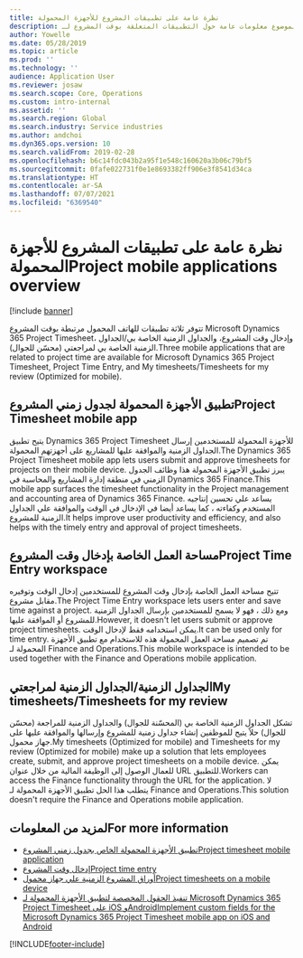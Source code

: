 ```yaml
---
title: نظرة عامة على تطبيقات المشروع للأجهزة المحمولة
description: يوفر هذا الموضوع معلومات عامة حول التطبيقات المتعلقة بوقت المشروع لـ Microsoft Dynamics 365 Project Timesheet، وإدخال وقت المشروع، والجداول الزمنية الخاصة بي/الجداول الزمنية الخاصة بي المتوفرة على جهاز محمول.
author: Yowelle
ms.date: 05/28/2019
ms.topic: article
ms.prod: ''
ms.technology: ''
audience: Application User
ms.reviewer: josaw
ms.search.scope: Core, Operations
ms.custom: intro-internal
ms.assetid: ''
ms.search.region: Global
ms.search.industry: Service industries
ms.author: andchoi
ms.dyn365.ops.version: 10
ms.search.validFrom: 2019-02-28
ms.openlocfilehash: b6c14fdc043b2a95f1e548c160620a3b06c79bf5
ms.sourcegitcommit: 0fafe022731f0e1e8693382ff906e3f8541d34ca
ms.translationtype: HT
ms.contentlocale: ar-SA
ms.lasthandoff: 07/07/2021
ms.locfileid: "6369540"
---
```

# <a name="project-mobile-applications-overview"></a><span data-ttu-id="48225-103">نظرة عامة على تطبيقات المشروع للأجهزة المحمولة</span><span class="sxs-lookup"><span data-stu-id="48225-103">Project mobile applications overview</span></span>

[!include [banner](../includes/banner.md)]

<span data-ttu-id="48225-104">تتوفر ثلاثة تطبيقات للهاتف المحمول مرتبطة بوقت المشروع Microsoft Dynamics 365 Project Timesheet، وإدخال وقت المشروع، والجداول الزمنية الخاصة بي/الجداول الزمنية الخاصة بي لمراجعتي (محسّن للجوال).</span><span class="sxs-lookup"><span data-stu-id="48225-104">Three mobile applications that are related to project time are available for Microsoft Dynamics 365 Project Timesheet, Project Time Entry, and My timesheets/Timesheets for my review (Optimized for mobile).</span></span>

## <a name="project-timesheet-mobile-app"></a><span data-ttu-id="48225-105">تطبيق الأجهزة المحمولة لجدول زمني المشروع</span><span class="sxs-lookup"><span data-stu-id="48225-105">Project Timesheet mobile app</span></span>

<span data-ttu-id="48225-106">يتيح تطبيق Dynamics 365 Project Timesheet للأجهزة المحمولة للمستخدمين إرسال الجداول الزمنية والموافقة عليها للمشاريع على أجهزتهم المحمولة.</span><span class="sxs-lookup"><span data-stu-id="48225-106">The Dynamics 365 Project Timesheet mobile app lets users submit and approve timesheets for projects on their mobile device.</span></span> <span data-ttu-id="48225-107">يبرز تطبيق الأجهزة المحمولة هذا وظائف الجدول الزمني في منطقة إدارة المشاريع والمحاسبة في Dynamics 365 Finance.</span><span class="sxs-lookup"><span data-stu-id="48225-107">This mobile app surfaces the timesheet functionality in the Project management and accounting area of Dynamics 365 Finance.</span></span> <span data-ttu-id="48225-108">يساعد علي تحسين إنتاجيه المستخدم وكفاءته ، كما يساعد أيضا في الإدخال في الوقت والموافقة علي الجداول الزمنية للمشروع.</span><span class="sxs-lookup"><span data-stu-id="48225-108">It helps improve user productivity and efficiency, and also helps with the timely entry and approval of project timesheets.</span></span>

## <a name="project-time-entry-workspace"></a><span data-ttu-id="48225-109">مساحة العمل الخاصة بإدخال وقت المشروع</span><span class="sxs-lookup"><span data-stu-id="48225-109">Project Time Entry workspace</span></span>

<span data-ttu-id="48225-110">تتيح مساحة العمل الخاصة بإدخال وقت المشروع للمستخدمين إدخال الوقت وتوفيره مقابل مشروع.</span><span class="sxs-lookup"><span data-stu-id="48225-110">The Project Time Entry workspace lets users enter and save time against a project.</span></span> <span data-ttu-id="48225-111">ومع ذلك ، فهو لا يسمح للمستخدمين بإرسال الجداول الزمنية للمشروع أو الموافقة عليها.</span><span class="sxs-lookup"><span data-stu-id="48225-111">However, it doesn't let users submit or approve project timesheets.</span></span> <span data-ttu-id="48225-112">يمكن استخدامه فقط لإدخال الوقت.</span><span class="sxs-lookup"><span data-stu-id="48225-112">It can be used only for time entry.</span></span> <span data-ttu-id="48225-113">تم تصميم مساحة العمل المحمولة هذه للاستخدام مع تطبيق الأجهزة المحمولة لـ Finance and Operations.</span><span class="sxs-lookup"><span data-stu-id="48225-113">This mobile workspace is intended to be used together with the Finance and Operations mobile application.</span></span>

## <a name="my-timesheetstimesheets-for-my-review"></a><span data-ttu-id="48225-114">الجداول الزمنية/الجداول الزمنية لمراجعتي</span><span class="sxs-lookup"><span data-stu-id="48225-114">My timesheets/Timesheets for my review</span></span>

<span data-ttu-id="48225-115">تشكل الجداول الزمنية الخاصة بي (المحسّنة للجوال) والجداول الزمنية للمراجعة (محسّن للجوال) حلاً يتيح للموظفين إنشاء جداول زمنية للمشروع وإرسالها والموافقة عليها على جهاز محمول.</span><span class="sxs-lookup"><span data-stu-id="48225-115">My timesheets (Optimized for mobile) and Timesheets for my review (Optimized for mobile) make up a solution that lets employees create, submit, and approve project timesheets on a mobile device.</span></span> <span data-ttu-id="48225-116">يمكن للعمال الوصول إلى الوظيفة المالية من خلال عنوان URL للتطبيق.</span><span class="sxs-lookup"><span data-stu-id="48225-116">Workers can access the Finance functionality through the URL for the application.</span></span> <span data-ttu-id="48225-117">لا يتطلب هذا الحل تطبيق الأجهزة المحمولة لـ Finance and Operations.</span><span class="sxs-lookup"><span data-stu-id="48225-117">This solution doesn't require the Finance and Operations mobile application.</span></span>

## <a name="for-more-information"></a><span data-ttu-id="48225-118">لمزيد من المعلومات</span><span class="sxs-lookup"><span data-stu-id="48225-118">For more information</span></span>

- [<span data-ttu-id="48225-119">تطبيق الأجهزة المحمولة الخاص بجدول زمني المشروع</span><span class="sxs-lookup"><span data-stu-id="48225-119">Project timesheet mobile application</span></span>](project-timesheet.md)
- [<span data-ttu-id="48225-120">إدخال وقت المشروع</span><span class="sxs-lookup"><span data-stu-id="48225-120">Project time entry</span></span>]( project-time-entry-mobile-workspace.md)
- [<span data-ttu-id="48225-121">أوراق المشروع الزمنية علي جهاز محمول</span><span class="sxs-lookup"><span data-stu-id="48225-121">Project timesheets on a mobile device</span></span>](Mobile-timesheets.md)
- [<span data-ttu-id="48225-122">تنفيذ الحقول المخصصة لتطبيق الأجهزة المحمولة لـ Microsoft Dynamics 365 Project Timesheet على iOS وAndroid</span><span class="sxs-lookup"><span data-stu-id="48225-122">Implement custom fields for the Microsoft Dynamics 365 Project Timesheet mobile app on iOS and Android</span></span>](custom-fields-mobile.md)


[!INCLUDE[footer-include](../includes/footer-banner.md)]
